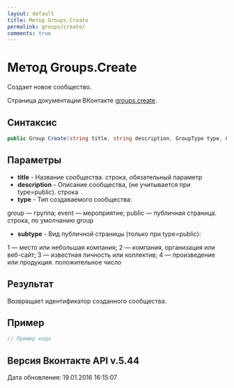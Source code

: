 ```yaml
---
layout: default
title: Метод Groups.Create
permalink: groups/create/
comments: true
---
```

# Метод Groups.Create
Создает новое сообщество.

Страница документации ВКонтакте [groups.create](https://vk.com/dev/groups.create).
## Синтаксис
``` csharp
public Group Create(string title, string description, GroupType type, GroupSubType? subtype)
```

## Параметры
+ **title** - Название сообщества. строка, обязательный параметр
+ **description** - Описание сообщества, (не учитывается при type=public). строка
+ **type** - Тип создаваемого сообщества: 

group — группа; 
event — мероприятие; 
public — публичная страница. 
строка, по умолчанию group
+ **subtype** - Вид публичной страницы (только при type=public): 

1 — место или небольшая компания; 
2 — компания, организация или веб-сайт; 
3 — известная личность или коллектив; 
4 — произведение или продукция. 
положительное число

## Результат
Возвращает идентификатор созданного сообщества.

## Пример
``` csharp
// Пример кода
```

## Версия Вконтакте API v.5.44
Дата обновления: 19.01.2016 16:15:07
